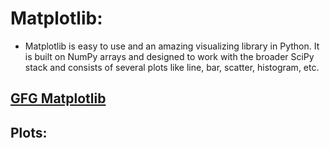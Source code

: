 # Matplotlib:
- Matplotlib is easy to use and an amazing visualizing library in Python. It is built on NumPy arrays and designed to work with the broader SciPy stack and consists of several plots like line, bar, scatter, histogram, etc. 

## [GFG Matplotlib](https://www.geeksforgeeks.org/matplotlib-tutorial/)

## Plots:

